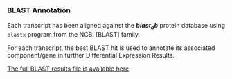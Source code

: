 ### BLAST Annotation

Each transcript has been aligned against the **_$blast_db$_** protein database using `blastx` program from the NCBI [BLAST] family.

For each transcript, the best BLAST hit is used to annotate its associated component/gene in further Differential Expression Results.

[The full BLAST results file is available here](blastx_Trinity_$blast_db$.tsv.zip)
